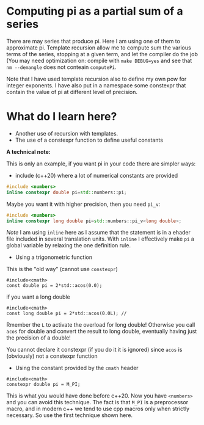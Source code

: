 # Computing pi as a partial sum of a series #

There are may series that produce pi. Here I am using one of them to approximate pi. Template recursion allow me to compute sum the various terms of the series, stopping at a given term, and let the compiler do the job (You may need optimization on: compile with `make DEBUG=yes` and see that `nm --demangle` does not conteain `computePi`.

Note that I have used template recursion also to define my own pow for integer exponents.
I have also put in a namespace some constexpr that contain the value of pi at different level of precision.

# What do I learn here? #
- Another use of recursion with templates.
- The use of a constexpr function to define useful constants


**A technical note:** 

This is only an example, if you want pi in your code there are simpler ways:

- include <numbers> (c++20) where a lot of numerical constants are provided 
```c++
#include <numbers>
inline constexpr double pi=std::numbers::pi;
```
Maybe you want it with higher precision, then you need `pi_v`:
```c++
#include <numbers>
inline constexpr long double pi=std::numbers::pi_v<long double>;
```
*Note* I am using `inline` here as I assume that the statement is in a ehader file included in several translation units. With `inline` I effectively make `pi` a global variable by relaxing the one definition rule.

- Using a trigonometric function
 
This is the "old way" (cannot use `constexpr`)

 ```
 #include<cmath>
 const double pi = 2*std::acos(0.0);
 ```
 
 if you want a long double
 
 ```
 #include<cmath>
 const long double pi = 2*std::acos(0.0L); // 
 ```
 Rmember the `L` to activate the overload for long double! Otherwise you call `acos` for double and convert the result to long double, eventually having just the precision of a double!
 
 

 You cannot declare it constexpr (if you do it it is ignored) since `acos` is (obviously) not a constexpr function
 
 - Using the constant provided by the `cmath` header


 ```
 #include<cmath>
 constexpr double pi = M_PI;
 ```
This is what you would have done before c++20. Now you have `<numbers>` and you  can avoid this technique. The fact is that `M_PI` is a preprocessor macro, and in modern c++ we tend to use cpp macros only when strictly necessary. So use the first technique shown here.
